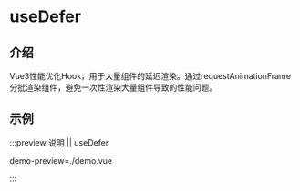 # useDefer

## 介绍

Vue3性能优化Hook，用于大量组件的延迟渲染。通过requestAnimationFrame分批渲染组件，避免一次性渲染大量组件导致的性能问题。

## 示例

:::preview 说明 || useDefer

demo-preview=./demo.vue

:::
